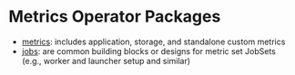# Metrics Operator Packages

 - [metrics](metrics): includes application, storage, and standalone custom metrics
 - [jobs](jobs): are common building blocks or designs for metric set JobSets (e.g., worker and launcher setup and similar)